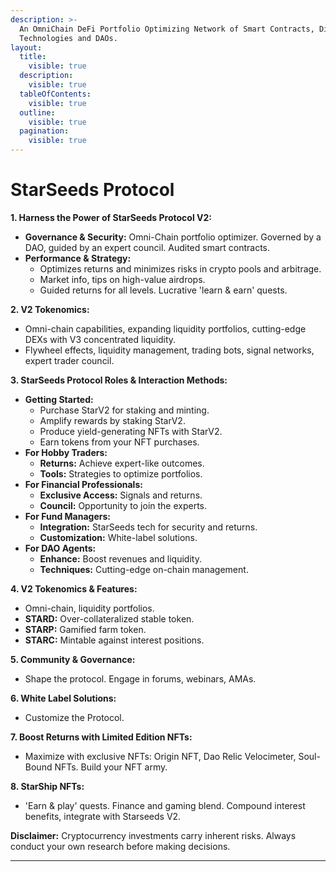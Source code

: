 ```yaml
---
description: >-
  An OmniChain DeFi Portfolio Optimizing Network of Smart Contracts, Distributed
  Technologies and DAOs.
layout:
  title:
    visible: true
  description:
    visible: true
  tableOfContents:
    visible: true
  outline:
    visible: true
  pagination:
    visible: true
---
```


# StarSeeds Protocol

**1. Harness the Power of StarSeeds Protocol V2:**

* **Governance & Security:** Omni-Chain portfolio optimizer. Governed by a DAO, guided by an expert council. Audited smart contracts.
* **Performance & Strategy:**
  * Optimizes returns and minimizes risks in crypto pools and arbitrage.
  * Market info, tips on high-value airdrops.
  * Guided returns for all levels. Lucrative 'learn & earn' quests.

**2. V2 Tokenomics:**

* Omni-chain capabilities, expanding liquidity portfolios, cutting-edge DEXs with V3 concentrated liquidity.
* Flywheel effects, liquidity management, trading bots, signal networks, expert trader council.

**3. StarSeeds Protocol Roles & Interaction Methods:**

* **Getting Started:**
  * Purchase StarV2 for staking and minting.
  * Amplify rewards by staking StarV2.
  * Produce yield-generating NFTs with StarV2.
  * Earn tokens from your NFT purchases.
* **For Hobby Traders:**
  * **Returns:** Achieve expert-like outcomes.
  * **Tools:** Strategies to optimize portfolios.
* **For Financial Professionals:**
  * **Exclusive Access:** Signals and returns.
  * **Council:** Opportunity to join the experts.
* **For Fund Managers:**
  * **Integration:** StarSeeds tech for security and returns.
  * **Customization:** White-label solutions.
* **For DAO Agents:**
  * **Enhance:** Boost revenues and liquidity.
  * **Techniques:** Cutting-edge on-chain management.

**4. V2 Tokenomics & Features:**

* Omni-chain, liquidity portfolios.
* **STARD:** Over-collateralized stable token.
* **STARP:** Gamified farm token.
* **STARC:** Mintable against interest positions.

**5. Community & Governance:**

* Shape the protocol. Engage in forums, webinars, AMAs.

**6. White Label Solutions:**

* Customize the Protocol.

**7. Boost Returns with Limited Edition NFTs:**

* Maximize with exclusive NFTs: Origin NFT, Dao Relic Velocimeter, Soul-Bound NFTs. Build your NFT army.

**8. StarShip NFTs:**

* 'Earn & play' quests. Finance and gaming blend. Compound interest benefits, integrate with Starseeds V2.

**Disclaimer:** Cryptocurrency investments carry inherent risks. Always conduct your own research before making decisions.

***



